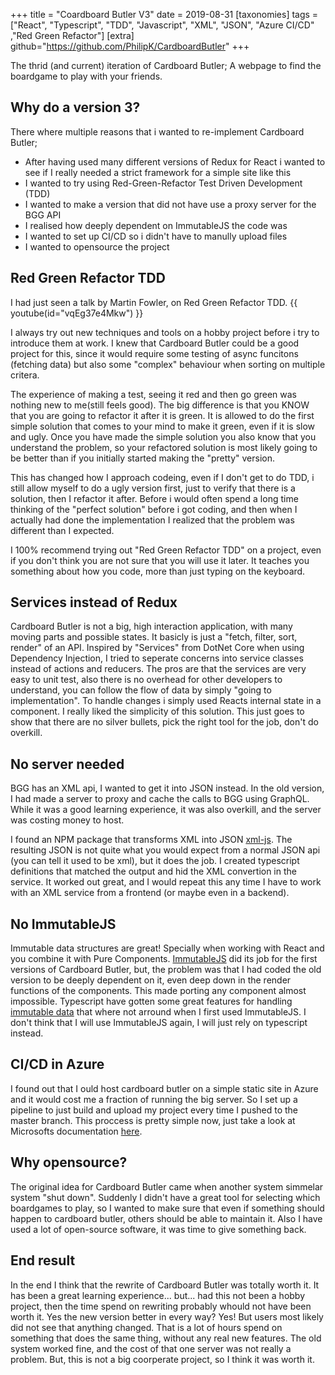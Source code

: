+++
title = "Coardboard Butler V3"
date = 2019-08-31
[taxonomies]
tags = ["React", "Typescript", "TDD", "Javascript", "XML", "JSON", "Azure CI/CD" ,"Red Green Refactor"]
[extra]
github="https://github.com/PhilipK/CardboardButler"
+++

The thrid (and current) iteration of Cardboard Butler; A webpage to find the boardgame to play with your friends.

## Why do a version 3?

There where multiple reasons that i wanted to re-implement Cardboard Butler;

- After having used many different versions of Redux for React i wanted to see if I really needed a strict framework for a simple site like this
- I wanted to try using Red-Green-Refactor Test Driven Development (TDD)
- I wanted to make a version that did not have use a proxy server for the BGG API
- I realised how deeply dependent on ImmutableJS the code was
- I wanted to set up CI/CD so i didn't have to manully upload files
- I wanted to opensource the project

## Red Green Refactor TDD

I had just seen a talk by Martin Fowler, on Red Green Refactor TDD.
{{ youtube(id="vqEg37e4Mkw") }}

I always try out new techniques and tools on a hobby project before i try to introduce them at work. I knew that Cardboard Butler could be a good project for this, since it would require some testing of async funcitons (fetching data) but also some "complex" behaviour when sorting on multiple critera.

The experience of making a test, seeing it red and then go green was nothing new to me(still feels good). The big difference is that you KNOW that you are going to refactor it after it is green. It is allowed to do the first simple solution that comes to your mind to make it green, even if it is slow and ugly. Once you have made the simple solution you also know that you understand the problem, so your refactored solution is most likely going to be better than if you initially started making the "pretty" version.

This has changed how I approach codeing, even if I don't get to do TDD, i still allow myself to do a ugly version first, just to verify that there is a solution, then I refactor it after. Before i would often spend a long time thinking of the "perfect solution" before i got coding, and then when I actually had done the implementation I realized that the problem was different than I expected.

I 100% recommend trying out "Red Green Refactor TDD" on a project, even if you don't think you are not sure that you will use it later. It teaches you something about how you code, more than just typing on the keyboard.

## Services instead of Redux

Cardboard Butler is not a big, high interaction application, with many moving parts and possible states. It basicly is just a "fetch, filter, sort, render" of an API. Inspired by "Services" from DotNet Core when using Dependency Injection, I tried to seperate concerns into service classes instead of actions and reducers. The pros are that the services are very easy to unit test, also there is no overhead for other developers to understand, you can follow the flow of data by simply "going to implementation". To handle changes i simply used Reacts internal state in a component.
I really liked the simplicity of this solution.
This just goes to show that there are no silver bullets, pick the right tool for the job, don't do overkill.

## No server needed

BGG has an XML api, I wanted to get it into JSON instead.
In the old version, I had made a server to proxy and cache the calls to BGG using GraphQL. While it was a good learning experience, it was also overkill, and the server was costing money to host.

I found an NPM package that transforms XML into JSON [xml-js](https://www.npmjs.com/package/xml-js). The resulting JSON is not quite what you would expect from a normal JSON api (you can tell it used to be xml), but it does the job. I created typescript definitions that matched the output and hid the XML convertion in the service. It worked out great, and I would repeat this any time I have to work with an XML service from a frontend (or maybe even in a backend).

## No ImmutableJS

Immutable data structures are great! Specially when working with React and you combine it with Pure Components.
[ImmutableJS](https://immutable-js.github.io/immutable-js/) did its job for the first versions of Cardboard Butler, but, the problem was that I had coded the old version to be deeply dependent on it, even deep down in the render functions of the components. This made porting any component almost impossible. Typescript have gotten some great features for handling [immutable data](https://medium.com/jspoint/typescript-data-immutability-71dc3e604426) that where not arround when I first used ImmutableJS. I don't think that I will use ImmutableJS again, I will just rely on typescript instead.

## CI/CD in Azure

I found out that I ould host cardboard butler on a simple static site in Azure and it would cost me a fraction of running the big server. So I set up a pipeline to just build and upload my project every time I pushed to the master branch. This proccess is pretty simple now, just take a look at Microsofts documentation [here](https://docs.microsoft.com/en-us/azure/storage/blobs/storage-blob-static-website).

## Why opensource?

The original idea for Cardboard Butler came when another system simmelar system "shut down". Suddenly I didn't have a great tool for selecting which boardgames to play, so I wanted to make sure that even if something should happen to cardboard butler, others should be able to maintain it. Also I have used a lot of open-source software, it was time to give something back.

## End result

In the end I think that the rewrite of Cardboard Butler was totally worth it. It has been a great learning experience... but... had this not been a hobby project, then the time spend on rewriting probably whould not have been worth it. Yes the new version better in every way? Yes! But users most likely did not see that anything changed. That is a lot of hours spend on something that does the same thing, without any real new features. The old system worked fine, and the cost of that one server was not really a problem. But, this is not a big coorperate project, so I think it was worth it.